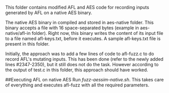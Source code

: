 This folder contains modified AFL and AES code for recording inputs generated by AFL on a native AES binary.

The native AES binary in compiled and stored in aes-native folder. This binary accepts a file with 16 space-separated bytes (example in aes-native/afl-in folder). Right now, this binary writes the content of its input file to a file named afl-keys.txt, before it executes. A sample afl-keys.txt file is present in this folder.

Initially, the approach was to add a few lines of code to afl-fuzz.c to do record AFL's mutating inputs. This has been done (refer to the newly added lines #2347-2350), but it still does not do the task. However according to the output of test.c in this folder, this approach should have worked.

##Executing AFL on native AES
Run *fuzz-aessim-native.sh*. This takes care of everything and executes afl-fuzz with all the required parameters.
